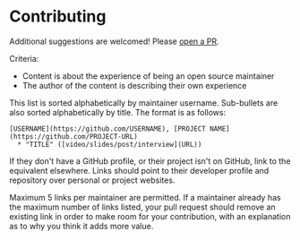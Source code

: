 # Contributing

Additional suggestions are welcomed! Please [open a PR](https://github.com/bdougie/awesome-black-developers/pulls).

Criteria:
* Content is about the experience of being an open source maintainer
* The author of the content is describing their own experience

This list is sorted alphabetically by maintainer username. Sub-bullets are also sorted alphabetically by title. The format is as follows:

```
[USERNAME](https://github.com/USERNAME), [PROJECT NAME](https://github.com/PROJECT-URL)
  * "TITLE" ([video/slides/post/interview](URL))
```

If they don't have a GitHub profile, or their project isn't on GitHub, link to the equivalent elsewhere. Links should point to their developer profile and repository over personal or project websites.

Maximum 5 links per maintainer are permitted. If a maintainer already has the maximum number of links listed, your pull request should remove an existing link in order to make room for your contribution, with an explanation as to why you think it adds more value.
